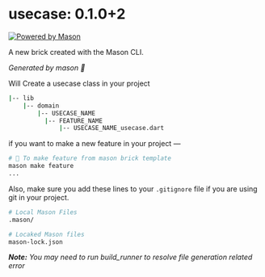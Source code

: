 # usecase: 0.1.0+2

[![Powered by Mason](https://img.shields.io/endpoint?url=https%3A%2F%2Ftinyurl.com%2Fmason-badge)](https://github.com/felangel/mason)

A new brick created with the Mason CLI.

_Generated by mason 🧱_

Will Create a usecase class in your project

```sh
|-- lib
    |-- domain
        |-- USECASE_NAME
          |-- FEATURE_NAME
              |-- USECASE_NAME_usecase.dart
```

if you want to make a new feature in your project —

```sh
# 🚀 To make feature from mason brick template
mason make feature
...
```

Also, make sure you add these lines to your `.gitignore` file if you are using git in your project.

```sh
# Local Mason Files
.mason/

# Locaked Mason files
mason-lock.json
```

_**Note:** You may need to run build_runner to resolve file generation related error_
